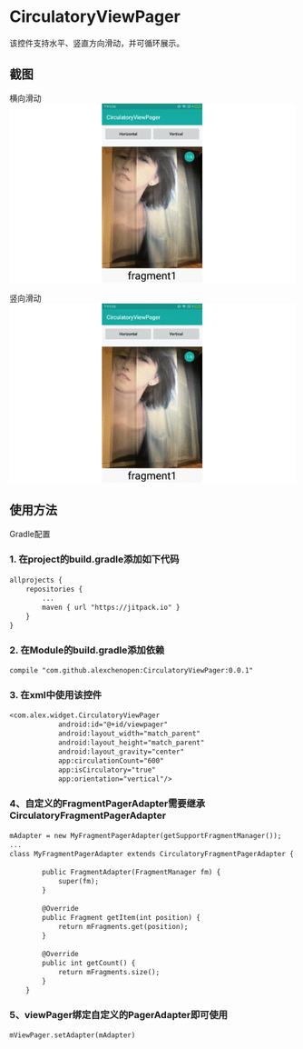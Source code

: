 
# CirculatoryViewPager
该控件支持水平、竖直方向滑动，并可循环展示。


## 截图

横向滑动</br>
<img src="screens/circle_1.gif" />

竖向滑动</br>
<img src="screens/circle_2.gif" />


## 使用方法
Gradle配置

### 1. 在project的build.gradle添加如下代码

```
allprojects {
    repositories {
        ...
        maven { url "https://jitpack.io" }
    }
}
```
### 2. 在Module的build.gradle添加依赖

```
compile "com.github.alexchenopen:CirculatoryViewPager:0.0.1"
```

### 3. 在xml中使用该控件
```
<com.alex.widget.CirculatoryViewPager
            android:id="@+id/viewpager"
            android:layout_width="match_parent"
            android:layout_height="match_parent"
            android:layout_gravity="center"
            app:circulationCount="600"
            app:isCirculatory="true"
            app:orientation="vertical"/>   
```
### 4、自定义的FragmentPagerAdapter需要继承CirculatoryFragmentPagerAdapter
```
mAdapter = new MyFragmentPagerAdapter(getSupportFragmentManager());
...
class MyFragmentPagerAdapter extends CirculatoryFragmentPagerAdapter {

        public FragmentAdapter(FragmentManager fm) {
            super(fm);
        }

        @Override
        public Fragment getItem(int position) {
            return mFragments.get(position);
        }

        @Override
        public int getCount() {
            return mFragments.size();
        }
    }
 ```
 ### 5、viewPager绑定自定义的PagerAdapter即可使用
 ```
 mViewPager.setAdapter(mAdapter)
 ```
